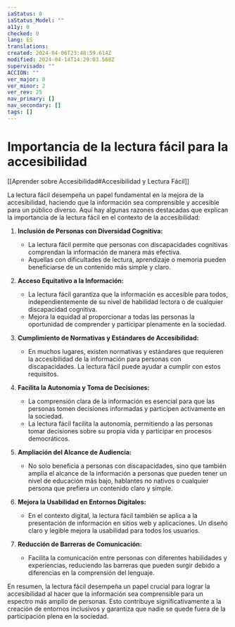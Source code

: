 ```yaml
---
iaStatus: 0
iaStatus_Model: ""
a11y: 0
checked: 0
lang: ES
translations: 
created: 2024-04-06T23:48:59.614Z
modified: 2024-04-14T14:29:03.568Z
supervisado: ""
ACCION: ""
ver_major: 0
ver_minor: 2
ver_rev: 25
nav_primary: []
nav_secondary: []
tags: []
---
```

# Importancia de la lectura fácil para la accesibilidad

[[Aprender sobre Accesibilidad#Accesibilidad y Lectura Fácil]]

La lectura fácil desempeña un papel fundamental en la mejora de la accesibilidad, haciendo que la información sea comprensible y accesible para un público diverso. Aquí hay algunas razones destacadas que explican la importancia de la lectura fácil en el contexto de la accesibilidad:

1. **Inclusión de Personas con Diversidad Cognitiva:**
   - La lectura fácil permite que personas con discapacidades cognitivas comprendan la información de manera más efectiva.
   - Aquellas con dificultades de lectura, aprendizaje o memoria pueden beneficiarse de un contenido más simple y claro.

2. **Acceso Equitativo a la Información:**
   - La lectura fácil garantiza que la información es accesible para todos, independientemente de su nivel de habilidad lectora o de cualquier discapacidad cognitiva.
   - Mejora la equidad al proporcionar a todas las personas la oportunidad de comprender y participar plenamente en la sociedad.

3. **Cumplimiento de Normativas y Estándares de Accesibilidad:**
   - En muchos lugares, existen normativas y estándares que requieren la accesibilidad de la información para personas con discapacidades. La lectura fácil puede ayudar a cumplir con estos requisitos.

4. **Facilita la Autonomía y Toma de Decisiones:**
   - La comprensión clara de la información es esencial para que las personas tomen decisiones informadas y participen activamente en la sociedad.
   - La lectura fácil facilita la autonomía, permitiendo a las personas tomar decisiones sobre su propia vida y participar en procesos democráticos.

5. **Ampliación del Alcance de Audiencia:**
   - No solo beneficia a personas con discapacidades, sino que también amplía el alcance de la información a personas que pueden tener un nivel de educación más bajo, hablantes no nativos o cualquier persona que prefiera un contenido claro y simple.

6. **Mejora la Usabilidad en Entornos Digitales:**
   - En el contexto digital, la lectura fácil también se aplica a la presentación de información en sitios web y aplicaciones. Un diseño claro y legible mejora la usabilidad para todos los usuarios.

7. **Reducción de Barreras de Comunicación:**
   - Facilita la comunicación entre personas con diferentes habilidades y experiencias, reduciendo las barreras que pueden surgir debido a diferencias en la comprensión del lenguaje.

En resumen, la lectura fácil desempeña un papel crucial para lograr la accesibilidad al hacer que la información sea comprensible para un espectro más amplio de personas. Esto contribuye significativamente a la creación de entornos inclusivos y garantiza que nadie se quede fuera de la participación plena en la sociedad.